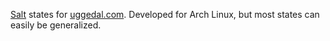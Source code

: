 [Salt][s] states for [uggedal.com][u]. Developed for Arch Linux, but most
states can easily be generalized.

[s]: http://saltstack.org
[u]: http://uggedal.com

